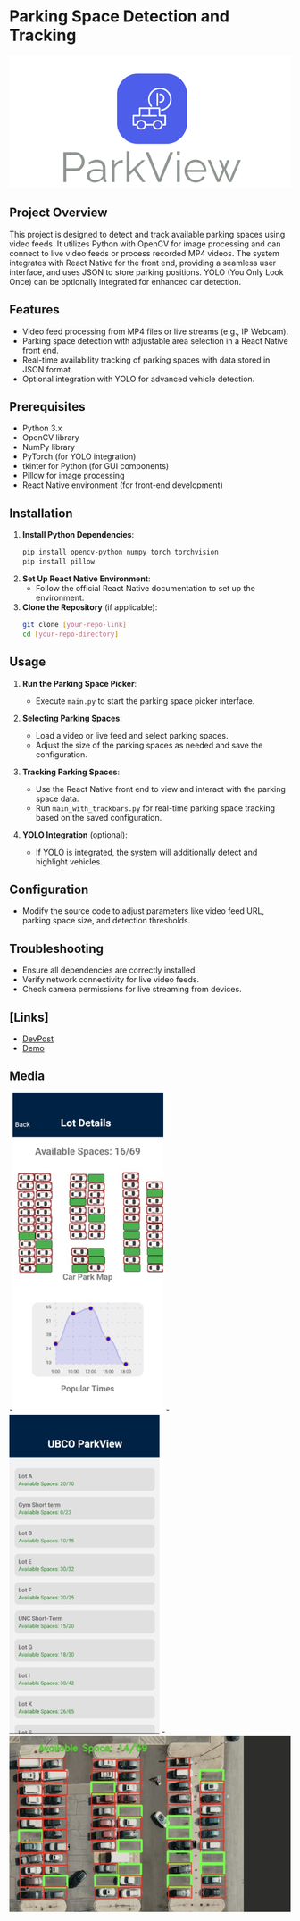
# Parking Space Detection and Tracking
![alt text](https://github.com/ammaarkhan/parkview/blob/main/ParkViewApp/parkview%20logo.png)
## Project Overview
This project is designed to detect and track available parking spaces using video feeds. It utilizes Python with OpenCV for image processing and can connect to live video feeds or process recorded MP4 videos. The system integrates with React Native for the front end, providing a seamless user interface, and uses JSON to store parking positions. YOLO (You Only Look Once) can be optionally integrated for enhanced car detection.

## Features
- Video feed processing from MP4 files or live streams (e.g., IP Webcam).
- Parking space detection with adjustable area selection in a React Native front end.
- Real-time availability tracking of parking spaces with data stored in JSON format.
- Optional integration with YOLO for advanced vehicle detection.

## Prerequisites
- Python 3.x
- OpenCV library
- NumPy library
- PyTorch (for YOLO integration)
- tkinter for Python (for GUI components)
- Pillow for image processing
- React Native environment (for front-end development)

## Installation
1. **Install Python Dependencies**:
   ```bash
   pip install opencv-python numpy torch torchvision
   pip install pillow
   ```
2. **Set Up React Native Environment**:
   - Follow the official React Native documentation to set up the environment.
3. **Clone the Repository** (if applicable):
   ```bash
   git clone [your-repo-link]
   cd [your-repo-directory]
   ```

## Usage
1. **Run the Parking Space Picker**:
   - Execute `main.py` to start the parking space picker interface.
2. **Selecting Parking Spaces**:
   - Load a video or live feed and select parking spaces.
   - Adjust the size of the parking spaces as needed and save the configuration.
3. **Tracking Parking Spaces**:
   - Use the React Native front end to view and interact with the parking space data.
   - Run `main_with_trackbars.py` for real-time parking space tracking based on the saved configuration.

4. **YOLO Integration** (optional):
   - If YOLO is integrated, the system will additionally detect and highlight vehicles.

## Configuration
- Modify the source code to adjust parameters like video feed URL, parking space size, and detection thresholds.

## Troubleshooting
- Ensure all dependencies are correctly installed.
- Verify network connectivity for live video feeds.
- Check camera permissions for live streaming from devices.

## [Links]
- [DevPost](https://devpost.com/software/parkview)
- [Demo](https://www.youtube.com/watch?v=i4-GDZVZWMw)

## Media
-![alt text](https://github.com/ammaarkhan/parkview/blob/main/ParkViewApp/details%20screen.jpg)
-![alt text](https://github.com/ammaarkhan/parkview/blob/main/ParkViewApp/home%20screen.jpg)
-![alt text](https://github.com/ammaarkhan/parkview/blob/main/ParkViewApp/object%20detection%20model.jpg)
